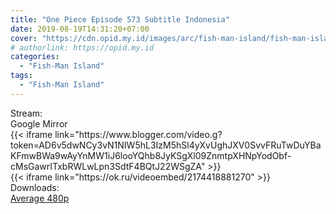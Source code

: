 ```yaml
---
title: "One Piece Episode 573 Subtitle Indonesia"
date: 2019-08-19T14:31:20+07:00
cover: "https://cdn.opid.my.id/images/arc/fish-man-island/fish-man-island.webp" # Optional, cover
# authorlink: https://opid.my.id
categories:
  - "Fish-Man Island"
tags:
  - "Fish-Man Island"
---
```

<div class="ui menu violet borderless inverted">
  <div class="header item active">
        Stream:
    </div>
  <a class="active item" data-tab="google">
    <i class="google drive icon"></i> Google
  </a>
  <a class="item nounderline" data-tab="mirror">
    <i class="odnoklassniki icon"></i> Mirror
  </a>
</div>
<div class="ui bottom attached tab segment active" style="border:0 !important;" data-tab="google">
{{< iframe link="https://www.blogger.com/video.g?token=AD6v5dwNCy3vN1NIW5hL3IzM5hSl4yXvUghJXV0SvvFRuTwDuYBaKFmwBWa9wAyYnMW1iJ6looYQhb8JyKSgXl09ZnmtpXHNpYodObf-cMsGawrITxbRWLwLpn3SdtF4BQtJ22WSgZA" >}}
</div>
<div class="ui bottom attached tab segment" style="border:0 !important;" data-tab="mirror">
{{< iframe link="https://ok.ru/videoembed/2174418881270" >}}
</div>
<div class="ui menu violet borderless inverted">
  <div class="header item active">
        Downloads:
    </div>
  <a class="item nounderline" href="https://ouo.io/bZD9b8J" target="_blank" rel="dofollow"><i class="google drive icon"></i>
    Average 480p</a>
</div>